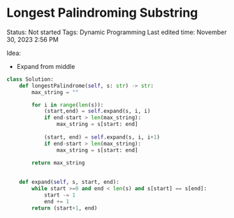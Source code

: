 # Longest Palindroming Substring

Status: Not started
Tags: Dynamic Programming
Last edited time: November 30, 2023 2:56 PM

Idea:

- Expand from middle

```python
class Solution:
    def longestPalindrome(self, s: str) -> str:
        max_string = ""

        for i in range(len(s)):
            (start,end) = self.expand(s, i, i)
            if end-start > len(max_string):
                max_string = s[start: end]
            
            (start, end) = self.expand(s, i, i+1)
            if end-start > len(max_string):
                max_string = s[start: end]
        
        return max_string
    

    def expand(self, s, start, end):
        while start >=0 and end < len(s) and s[start] == s[end]:
            start -= 1
            end += 1
        return (start+1, end)
```